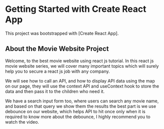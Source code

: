 # Getting Started with Create React App

This project was bootstrapped with [Create React App].

## About the Movie Website Project

Welcome, to the best movie website using react js tutorial. In this react js movie website series, we will cover many important topics which will surely help you to secure a react js job with any company.

We will see how to call an API, and how to display API data using the map on our page, they will use the context API and useContext hook to store the data and then pass it to the children who need it.

We have a search input form too, where users can search any movie name, and based on that query we show them the results the best part is we use debounce on our website, which helps API to hit once only when it is required to know more about the debounce, I highly recommend you to watch the video.